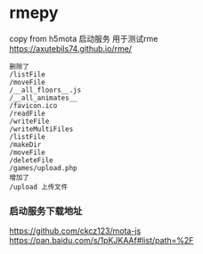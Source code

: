 # rmepy
copy from h5mota 启动服务 用于测试rme   
https://axutebils74.github.io/rme/
```
删除了 
/listFile
/moveFile
/__all_floors__.js
/__all_animates__
/favicon.ico
/readFile
/writeFile
/writeMultiFiles
/listFile
/makeDir
/moveFile
/deleteFile
/games/upload.php
增加了
/upload 上传文件
```
### 启动服务下载地址
https://github.com/ckcz123/mota-js   
https://pan.baidu.com/s/1pKJKAAf#list/path=%2F
